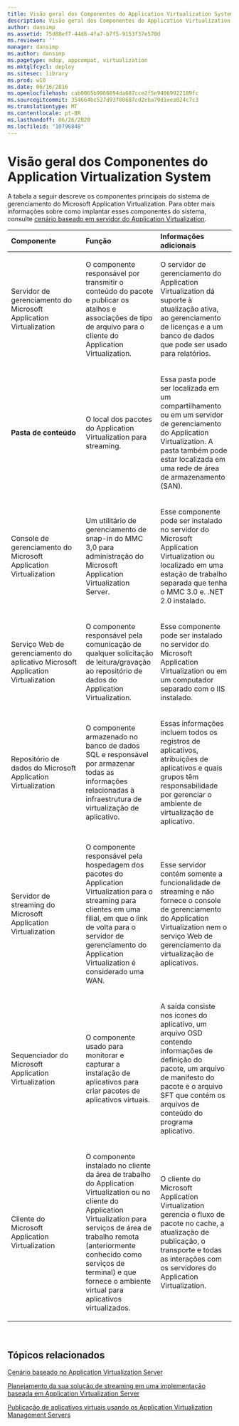 ```yaml
---
title: Visão geral dos Componentes do Application Virtualization System
description: Visão geral dos Componentes do Application Virtualization System
author: dansimp
ms.assetid: 75d88ef7-44d8-4fa7-b7f5-9153f37e570d
ms.reviewer: ''
manager: dansimp
ms.author: dansimp
ms.pagetype: mdop, appcompat, virtualization
ms.mktglfcycl: deploy
ms.sitesec: library
ms.prod: w10
ms.date: 06/16/2016
ms.openlocfilehash: cab0065b9966094da687cce2f5e94069922189fc
ms.sourcegitcommit: 354664bc527d93f80687cd2eba70d1eea024c7c3
ms.translationtype: MT
ms.contentlocale: pt-BR
ms.lasthandoff: 06/26/2020
ms.locfileid: "10796848"
---
```

# Visão geral dos Componentes do Application Virtualization System


A tabela a seguir descreve os componentes principais do sistema de gerenciamento do Microsoft Application Virtualization. Para obter mais informações sobre como implantar esses componentes do sistema, consulte [cenário baseado em servidor do Application Virtualization](application-virtualization-server-based-scenario.md).

<table>
<colgroup>
<col width="33%" />
<col width="33%" />
<col width="33%" />
</colgroup>
<thead>
<tr class="header">
<th align="left">Componente</th>
<th align="left">Função</th>
<th align="left">Informações adicionais</th>
</tr>
</thead>
<tbody>
<tr class="odd">
<td align="left"><p>Servidor de gerenciamento do Microsoft Application Virtualization</p></td>
<td align="left"><p>O componente responsável por transmitir o conteúdo do pacote e publicar os atalhos e associações de tipo de arquivo para o cliente do Application Virtualization.</p></td>
<td align="left"><p>O servidor de gerenciamento do Application Virtualization dá suporte à atualização ativa, ao gerenciamento de licenças e a um banco de dados que pode ser usado para relatórios.</p></td>
</tr>
<tr class="even">
<td align="left"><p><strong>Pasta de conteúdo </strong></p></td>
<td align="left"><p>O local dos pacotes do Application Virtualization para streaming.</p></td>
<td align="left"><p>Essa pasta pode ser localizada em um compartilhamento ou em um servidor de gerenciamento do Application Virtualization. A pasta também pode estar localizada em uma rede de área de armazenamento (SAN).</p></td>
</tr>
<tr class="odd">
<td align="left"><p>Console de gerenciamento do Microsoft Application Virtualization</p></td>
<td align="left"><p>Um utilitário de gerenciamento de snap-in do MMC 3,0 para administração do Microsoft Application Virtualization Server.</p></td>
<td align="left"><p>Esse componente pode ser instalado no servidor do Microsoft Application Virtualization ou localizado em uma estação de trabalho separada que tenha o MMC 3.0 e. .NET 2.0 instalado.</p></td>
</tr>
<tr class="even">
<td align="left"><p>Serviço Web de gerenciamento do aplicativo Microsoft Application Virtualization</p></td>
<td align="left"><p>O componente responsável pela comunicação de qualquer solicitação de leitura/gravação ao repositório de dados do Application Virtualization.</p></td>
<td align="left"><p>Esse componente pode ser instalado no servidor do Microsoft Application Virtualization ou em um computador separado com o IIS instalado.</p></td>
</tr>
<tr class="odd">
<td align="left"><p>Repositório de dados do Microsoft Application Virtualization</p></td>
<td align="left"><p>O componente armazenado no banco de dados SQL e responsável por armazenar todas as informações relacionadas à infraestrutura de virtualização de aplicativo.</p></td>
<td align="left"><p>Essas informações incluem todos os registros de aplicativos, atribuições de aplicativos e quais grupos têm responsabilidade por gerenciar o ambiente de virtualização de aplicativo.</p></td>
</tr>
<tr class="even">
<td align="left"><p>Servidor de streaming do Microsoft Application Virtualization</p></td>
<td align="left"><p>O componente responsável pela hospedagem dos pacotes do Application Virtualization para o streaming para clientes em uma filial, em que o link de volta para o servidor de gerenciamento do Application Virtualization é considerado uma WAN.</p></td>
<td align="left"><p>Esse servidor contém somente a funcionalidade de streaming e não fornece o console de gerenciamento do Application Virtualization nem o serviço Web de gerenciamento da virtualização de aplicativos.</p></td>
</tr>
<tr class="odd">
<td align="left"><p>Sequenciador do Microsoft Application Virtualization</p></td>
<td align="left"><p>O componente usado para monitorar e capturar a instalação de aplicativos para criar pacotes de aplicativos virtuais.</p></td>
<td align="left"><p>A saída consiste nos ícones do aplicativo, um arquivo OSD contendo informações de definição do pacote, um arquivo de manifesto do pacote e o arquivo SFT que contém os arquivos de conteúdo do programa aplicativo.</p></td>
</tr>
<tr class="even">
<td align="left"><p>Cliente do Microsoft Application Virtualization</p></td>
<td align="left"><p>O componente instalado no cliente da área de trabalho do Application Virtualization ou no cliente do Application Virtualization para serviços de área de trabalho remota (anteriormente conhecido como serviços de terminal) e que fornece o ambiente virtual para aplicativos virtualizados.</p></td>
<td align="left"><p>O cliente do Microsoft Application Virtualization gerencia o fluxo de pacote no cache, a atualização de publicação, o transporte e todas as interações com os servidores do Application Virtualization.</p></td>
</tr>
</tbody>
</table>

 

## Tópicos relacionados


[Cenário baseado no Application Virtualization Server](application-virtualization-server-based-scenario.md)

[Planejamento da sua solução de streaming em uma implementação baseada em Application Virtualization Server](planning-your-streaming-solution-in-an-application-virtualization-server-based-implementation.md)

[Publicação de aplicativos virtuais usando os Application Virtualization Management Servers](publishing-virtual-applications-using-application-virtualization-management-servers.md)

 

 





